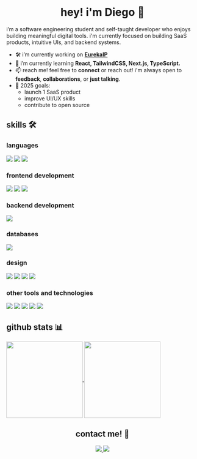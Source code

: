 <br>
<h1 align="center">hey! i'm Diego 👋</h1>

i’m a software engineering student and self-taught developer who enjoys building meaningful digital tools. i'm currently focused on building SaaS products, intuitive UIs, and backend systems.

- 🛠️ i’m currently working on <a href="https://t.me/eureka_ip_bot" target="_blank"><strong>EurekaIP</strong></a>
- 🌱 i’m currently learning **React, TailwindCSS, Next.js, TypeScript.**
- 📫 reach me! feel free to **connect** or reach out! i'm always open to **feedback**, **collaborations**, or **just talking**.
- 🎯 2025 goals:
  - launch 1 SaaS product
  - improve UI/UX skills
  - contribute to open source

## skills 🛠️

<h3> languages </h3>
<span> 
    <img src="https://img.shields.io/badge/python-3670A0?style=for-the-badge&logo=python&logoColor=ffdd54">
    <img src="https://img.shields.io/badge/java-%23ED8B00.svg?style=for-the-badge&logo=openjdk&logoColor=white">
    <img src="https://img.shields.io/badge/PHP-777BB4?style=for-the-badge&logo=php&logoColor=white">
</span>



<h3>frontend development</h3>
<span> 
    <img src="https://img.shields.io/badge/HTML5-E34F26?style=for-the-badge&logo=html5&logoColor=white">
    <img src="https://img.shields.io/badge/CSS3-1572B6?style=for-the-badge&logo=css3&logoColor=white">
    <img src="https://img.shields.io/badge/Bootstrap-563D7C?style=for-the-badge&logo=bootstrap&logoColor=white">
</span>

<h3>backend development</h3>
<span> 
    <img src="https://img.shields.io/badge/Spring-6DB33F?style=for-the-badge&logo=spring&logoColor=white">
</span>

<h3>databases</h3>
<span> 
    <img src="https://img.shields.io/badge/MySQL-005C84?style=for-the-badge&logo=mysql&logoColor=white">
</span>

<h3>design</h3>
<span> 
    <img src="https://img.shields.io/badge/Adobe%20Photoshop-31A8FF?style=for-the-badge&logo=Adobe%20Photoshop&logoColor=black">
    <img src="https://img.shields.io/badge/Adobe%20Premiere%20Pro-9999FF?style=for-the-badge&logo=Adobe%20Premiere%20Pro&logoColor=white">
    <img src="https://img.shields.io/badge/Adobe%20Illustrator-FF9A00?style=for-the-badge&logo=adobe%20illustrator&logoColor=white">
    <img src="https://img.shields.io/badge/Canva-%2300C4CC.svg?style=for-the-badge&logo=Canva&logoColor=white">
</span>



<h3> other tools and technologies </h3>
<span>
    <img src="https://img.shields.io/badge/Git-F05032?style=for-the-badge&logo=git&logoColor=white">
    <img src="https://img.shields.io/badge/Postman-FF6C37?style=for-the-badge&logo=Postman&logoColor=white">
    <img src="https://img.shields.io/badge/Markdown-000000?style=for-the-badge&logo=markdown&logoColor=white">
    <img src="https://img.shields.io/badge/jira-%230A0FFF.svg?style=for-the-badge&logo=jira&logoColor=white">
    <img src="https://img.shields.io/badge/Trello-%23026AA7.svg?style=for-the-badge&logo=Trello&logoColor=white">
</span>



    
## github stats 📊

<a href="https://github.com/diegoiarm">
  <img height=200 align="center" src="https://github-readme-stats.vercel.app/api?username=diegoiarm" />
</a>
<a href="https://github.com/diegoiarm">
  <img height=200 align="center" src="https://github-readme-stats.vercel.app/api/top-langs?username=diegoiarm&layout=compact&langs_count=8&card_width=320" />
</a>


<h2 align="center">contact me! 🙌</h1>

<div align="center">
  <a href="mailto:diegoiarm.dev@gmail.com" target="_blank">
    <img src="https://img.shields.io/badge/Gmail-D14836?style=for-the-badge&logo=gmail&logoColor=white">
  </a>
  <a href="https://github.com/diegoiarm" target="_blank">
    <img src="https://img.shields.io/badge/github-%23121011.svg?style=for-the-badge&logo=github&logoColor=white">
  </a>
</div>
